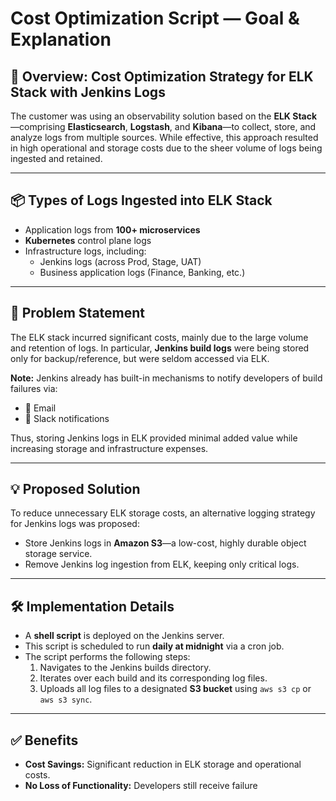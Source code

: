 # Cost Optimization Script — Goal & Explanation

## 🧠 Overview: Cost Optimization Strategy for ELK Stack with Jenkins Logs

The customer was using an observability solution based on the **ELK Stack**—comprising **Elasticsearch**, **Logstash**, and **Kibana**—to collect, store, and analyze logs from multiple sources. While effective, this approach resulted in high operational and storage costs due to the sheer volume of logs being ingested and retained.

---

## 📦 Types of Logs Ingested into ELK Stack

- Application logs from **100+ microservices**
- **Kubernetes** control plane logs
- Infrastructure logs, including:
  - Jenkins logs (across Prod, Stage, UAT)
  - Business application logs (Finance, Banking, etc.)

---

## 🚨 Problem Statement

The ELK stack incurred significant costs, mainly due to the large volume and retention of logs. In particular, **Jenkins build logs** were being stored only for backup/reference, but were seldom accessed via ELK.

**Note:** Jenkins already has built-in mechanisms to notify developers of build failures via:
- 📧 Email
- 💬 Slack notifications

Thus, storing Jenkins logs in ELK provided minimal added value while increasing storage and infrastructure expenses.

---

## 💡 Proposed Solution

To reduce unnecessary ELK storage costs, an alternative logging strategy for Jenkins logs was proposed:

- Store Jenkins logs in **Amazon S3**—a low-cost, highly durable object storage service.
- Remove Jenkins log ingestion from ELK, keeping only critical logs.

---

## 🛠️ Implementation Details

- A **shell script** is deployed on the Jenkins server.
- This script is scheduled to run **daily at midnight** via a cron job.
- The script performs the following steps:
  1. Navigates to the Jenkins builds directory.
  2. Iterates over each build and its corresponding log files.
  3. Uploads all log files to a designated **S3 bucket** using `aws s3 cp` or `aws s3 sync`.

---

## ✅ Benefits

- **Cost Savings:** Significant reduction in ELK storage and operational costs.
- **No Loss of Functionality:** Developers still receive failure

<!-- 

 -->